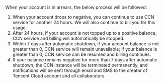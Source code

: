 When your account is in arrears, the below process will be followed:
1. When your account drops to negative, you can continue to use CCN service for another 24 hours. We will also continue to bill you for this usage. 
2. After 24 hours, if your account is not topped up to a positive balance, CCN service and billing will automatically be stopped.
3. Within 7 days after automatic shutdown, if your account balance is not greater than 0, CCN service will remain unavailable; if your balance is greater than 0, CCN service can be resumed and billing continues. 
4. If your balance remains negative for more than 7 days after automatic shutdown, the CCN instance will be terminated permanently, and notifications will be sent through email and SMS to the creator of Tencent Cloud account and all collaborators.
